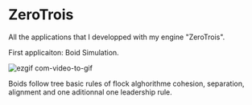 # ZeroTrois

All the applications that I developped with my engine "ZeroTrois".

First applicaiton: Boid Simulation.

![ezgif com-video-to-gif](https://user-images.githubusercontent.com/46331545/233799711-1317bcd2-5098-44f2-b4af-352f1804f15d.gif)

Boids follow tree basic rules of flock alghorithme cohesion, separation, alignment and one aditionnal one leadership rule. 
